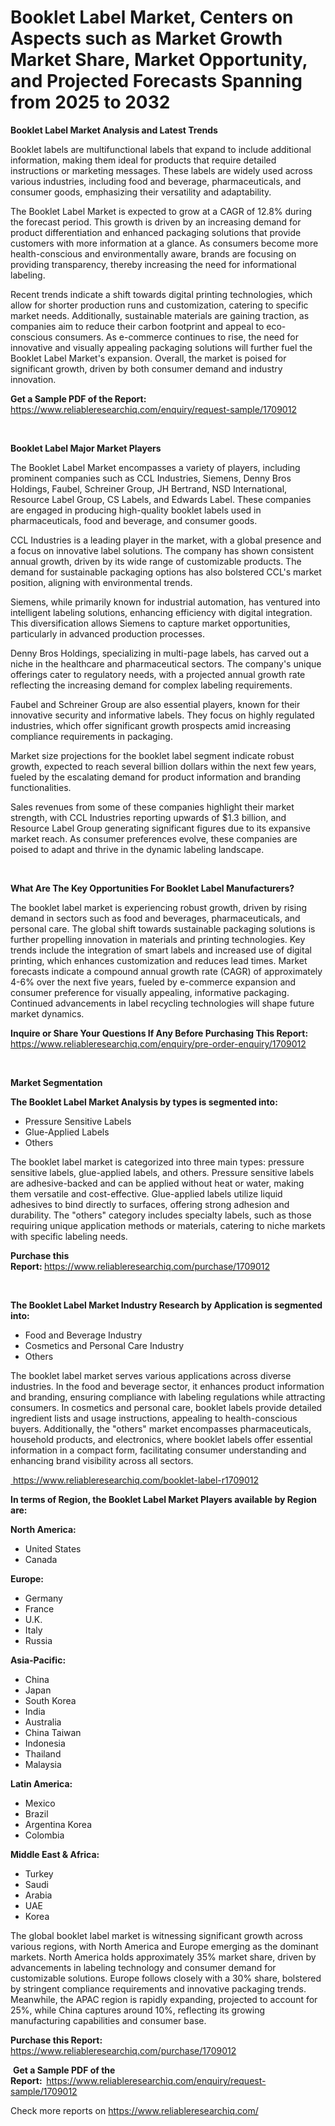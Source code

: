 <p><h1>Booklet Label Market, Centers on Aspects such as Market Growth Market Share, Market Opportunity, and Projected Forecasts Spanning from 2025 to 2032</h1></p><p><strong>Booklet Label Market Analysis and Latest Trends</strong></p>
<p><p>Booklet labels are multifunctional labels that expand to include additional information, making them ideal for products that require detailed instructions or marketing messages. These labels are widely used across various industries, including food and beverage, pharmaceuticals, and consumer goods, emphasizing their versatility and adaptability.</p><p>The Booklet Label Market is expected to grow at a CAGR of 12.8% during the forecast period. This growth is driven by an increasing demand for product differentiation and enhanced packaging solutions that provide customers with more information at a glance. As consumers become more health-conscious and environmentally aware, brands are focusing on providing transparency, thereby increasing the need for informational labeling.</p><p>Recent trends indicate a shift towards digital printing technologies, which allow for shorter production runs and customization, catering to specific market needs. Additionally, sustainable materials are gaining traction, as companies aim to reduce their carbon footprint and appeal to eco-conscious consumers. As e-commerce continues to rise, the need for innovative and visually appealing packaging solutions will further fuel the Booklet Label Market's expansion. Overall, the market is poised for significant growth, driven by both consumer demand and industry innovation.</p></p>
<p><strong>Get a Sample PDF of the Report:&nbsp;</strong> <a href="https://www.reliableresearchiq.com/enquiry/request-sample/1709012?utm_campaign=3354&utm_medium=2&utm_source=Github&utm_content=ia&utm_term=27032025&utm_id=booklet-label">https://www.reliableresearchiq.com/enquiry/request-sample/1709012</a></p>
<p>&nbsp;</p>
<p><strong>Booklet Label Major Market Players</strong></p>
<p><p>The Booklet Label Market encompasses a variety of players, including prominent companies such as CCL Industries, Siemens, Denny Bros Holdings, Faubel, Schreiner Group, JH Bertrand, NSD International, Resource Label Group, CS Labels, and Edwards Label. These companies are engaged in producing high-quality booklet labels used in pharmaceuticals, food and beverage, and consumer goods.</p><p>CCL Industries is a leading player in the market, with a global presence and a focus on innovative label solutions. The company has shown consistent annual growth, driven by its wide range of customizable products. The demand for sustainable packaging options has also bolstered CCL's market position, aligning with environmental trends.</p><p>Siemens, while primarily known for industrial automation, has ventured into intelligent labeling solutions, enhancing efficiency with digital integration. This diversification allows Siemens to capture market opportunities, particularly in advanced production processes.</p><p>Denny Bros Holdings, specializing in multi-page labels, has carved out a niche in the healthcare and pharmaceutical sectors. The company's unique offerings cater to regulatory needs, with a projected annual growth rate reflecting the increasing demand for complex labeling requirements.</p><p>Faubel and Schreiner Group are also essential players, known for their innovative security and informative labels. They focus on highly regulated industries, which offer significant growth prospects amid increasing compliance requirements in packaging.</p><p>Market size projections for the booklet label segment indicate robust growth, expected to reach several billion dollars within the next few years, fueled by the escalating demand for product information and branding functionalities.</p><p>Sales revenues from some of these companies highlight their market strength, with CCL Industries reporting upwards of $1.3 billion, and Resource Label Group generating significant figures due to its expansive market reach. As consumer preferences evolve, these companies are poised to adapt and thrive in the dynamic labeling landscape.</p></p>
<p>&nbsp;</p>
<p><strong>What Are The Key Opportunities For Booklet Label Manufacturers?</strong></p>
<p><p>The booklet label market is experiencing robust growth, driven by rising demand in sectors such as food and beverages, pharmaceuticals, and personal care. The global shift towards sustainable packaging solutions is further propelling innovation in materials and printing technologies. Key trends include the integration of smart labels and increased use of digital printing, which enhances customization and reduces lead times. Market forecasts indicate a compound annual growth rate (CAGR) of approximately 4-6% over the next five years, fueled by e-commerce expansion and consumer preference for visually appealing, informative packaging. Continued advancements in label recycling technologies will shape future market dynamics.</p></p>
<p><strong>Inquire or Share Your Questions If Any Before Purchasing This Report:</strong> <a href="https://www.reliableresearchiq.com/enquiry/pre-order-enquiry/1709012?utm_campaign=3354&utm_medium=2&utm_source=Github&utm_content=ia&utm_term=27032025&utm_id=booklet-label">https://www.reliableresearchiq.com/enquiry/pre-order-enquiry/1709012</a></p>
<p>&nbsp;</p>
<p><strong>Market Segmentation</strong></p>
<p><strong>The Booklet Label Market Analysis by types is segmented into:</strong></p>
<p><ul><li>Pressure Sensitive Labels</li><li>Glue-Applied Labels</li><li>Others</li></ul></p>
<p><p>The booklet label market is categorized into three main types: pressure sensitive labels, glue-applied labels, and others. Pressure sensitive labels are adhesive-backed and can be applied without heat or water, making them versatile and cost-effective. Glue-applied labels utilize liquid adhesives to bind directly to surfaces, offering strong adhesion and durability. The "others" category includes specialty labels, such as those requiring unique application methods or materials, catering to niche markets with specific labeling needs.</p></p>
<p><strong>Purchase this Report:&nbsp;</strong><a href="https://www.reliableresearchiq.com/purchase/1709012?utm_campaign=3354&utm_medium=2&utm_source=Github&utm_content=ia&utm_term=27032025&utm_id=booklet-label">https://www.reliableresearchiq.com/purchase/1709012</a></p>
<p>&nbsp;</p>
<p><strong>The Booklet Label Market Industry Research by Application is segmented into:</strong></p>
<p><ul><li>Food and Beverage Industry</li><li>Cosmetics and Personal Care Industry</li><li>Others</li></ul></p>
<p><p>The booklet label market serves various applications across diverse industries. In the food and beverage sector, it enhances product information and branding, ensuring compliance with labeling regulations while attracting consumers. In cosmetics and personal care, booklet labels provide detailed ingredient lists and usage instructions, appealing to health-conscious buyers. Additionally, the "others" market encompasses pharmaceuticals, household products, and electronics, where booklet labels offer essential information in a compact form, facilitating consumer understanding and enhancing brand visibility across all sectors.</p></p>
<p><a href="https://www.reliableresearchiq.com/booklet-label-r1709012?utm_campaign=3354&utm_medium=2&utm_source=Github&utm_content=ia&utm_term=27032025&utm_id=booklet-label">&nbsp;https://www.reliableresearchiq.com/booklet-label-r1709012</a></p>
<p><strong>In terms of Region, the Booklet Label Market Players available by Region are:</strong></p>
<p>
    <p> <strong> North America: </strong>
        <ul>
            <li>United States</li>
            <li>Canada</li>
        </ul>
        </p> 
    <p> <strong> Europe: </strong>
        <ul>
            <li>Germany</li>
            <li>France</li>
            <li>U.K.</li>
            <li>Italy</li>
            <li>Russia</li>
        </ul>
        </p> 
    <p> <strong> Asia-Pacific: </strong>
        <ul>
            <li>China</li>
            <li>Japan</li>
            <li>South Korea</li>
            <li>India</li>
            <li>Australia</li>
            <li>China Taiwan</li>
            <li>Indonesia</li>
            <li>Thailand</li>
            <li>Malaysia</li>
        </ul>
        </p> 
    <p> <strong> Latin America: </strong>
        <ul>
            <li>Mexico</li>
            <li>Brazil</li>
            <li>Argentina Korea</li>
            <li>Colombia</li>
        </ul>
        </p> 
    <p> <strong> Middle East & Africa: </strong>
        <ul>
            <li>Turkey</li>
            <li>Saudi</li>
            <li>Arabia</li>
            <li>UAE</li>
            <li>Korea</li>
        </ul>
    </p>
    </p>
<p><p>The global booklet label market is witnessing significant growth across various regions, with North America and Europe emerging as the dominant markets. North America holds approximately 35% market share, driven by advancements in labeling technology and consumer demand for customizable solutions. Europe follows closely with a 30% share, bolstered by stringent compliance requirements and innovative packaging trends. Meanwhile, the APAC region is rapidly expanding, projected to account for 25%, while China captures around 10%, reflecting its growing manufacturing capabilities and consumer base.</p></p>
<p><strong>Purchase this Report: </strong><a href="https://www.reliableresearchiq.com/purchase/1709012?utm_campaign=3354&utm_medium=2&utm_source=Github&utm_content=ia&utm_term=27032025&utm_id=booklet-label">https://www.reliableresearchiq.com/purchase/1709012</a></p>
<p>&nbsp;<strong>Get a Sample PDF of the Report:&nbsp;&nbsp;</strong><a href="https://www.reliableresearchiq.com/enquiry/request-sample/1709012?utm_campaign=3354&utm_medium=2&utm_source=Github&utm_content=ia&utm_term=27032025&utm_id=booklet-label">https://www.reliableresearchiq.com/enquiry/request-sample/1709012</a></p>
<p><strong></strong></p>
<p>Check more reports on <a href="https://www.reliableresearchiq.com/?utm_campaign=3354&utm_medium=2&utm_source=Github&utm_content=ia&utm_term=27032025&utm_id=booklet-label">https://www.reliableresearchiq.com/</a></p>
